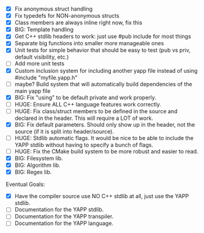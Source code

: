 - [x] Fix anonymous struct handling
- [x] Fix typedefs for NON-anonymous structs
- [x] Class members are always inline right now, fix this
- [x] BIG: Template handling
- [x] Get C++ stdlib headers to work: just use #pub include for most things
- [x] Separate big functions into smaller more manageable ones
- [x] Unit tests for simple behavior that should be easy to test (pub vs priv, default visibility, etc.)
- [ ] Add more unit tests
- [x] Custom inclusion system for including another yapp file instead of using #include "myfile.yapp.h"
- [ ] maybe? Build system that will automatically build dependencies of the main yapp file
- [x] BIG: Fix "using" to be default private and work properly.
- [ ] HUGE: Ensure ALL C++ language features work correctly.
- [ ] HUGE: Fix class/struct members to be defined in the source and declared in the header. This will require a LOT of work.
- [x] BIG: Fix default parameters. Should only show up in the header, not the source (if it is split into header/source).
- [ ] HUGE: Stdlib automatic flags. It would be nice to be able to include the YAPP stdlib without having to specify a bunch of flags.
- [ ] HUGE: Fix the CMake build system to be more robust and easier to read.
- [x] BIG: Filesystem lib.
- [x] BIG: Algorithm lib.
- [x] BIG: Regex lib.

Eventual Goals:
- [x] Have the compiler source use NO C++ stdlib at all, just use the YAPP stdlib.
- [ ] Documentation for the YAPP stdlib.
- [ ] Documentation for the YAPP transpiler.
- [ ] Documentation for the YAPP language.